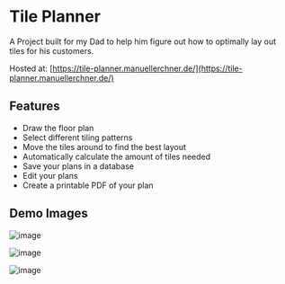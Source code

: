 # Tile Planner

A Project built for my Dad to help him figure out how to optimally lay out tiles for his customers.

Hosted at: [https://tile-planner.manuellerchner.de/](https://tile-planner.manuellerchner.de/)

## Features

+ Draw the floor plan
+ Select different tiling patterns
+ Move the tiles around to find the best layout
+ Automatically calculate the amount of tiles needed
+ Save your plans in a database
+ Edit your plans
+ Create a printable PDF of your plan

## Demo Images

![image](https://user-images.githubusercontent.com/54124311/230743027-bc21c573-185d-4827-a559-b180d040168c.png)

![image](https://user-images.githubusercontent.com/54124311/230743005-0d89e1f2-d45d-42f1-8028-cff4cbb5ef68.png)

![image](https://user-images.githubusercontent.com/54124311/230743265-1dd79291-3b5b-4a29-af7e-def03cb0c63b.png)

